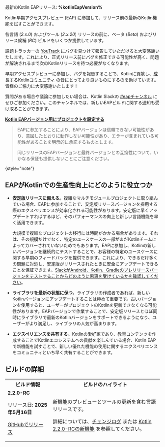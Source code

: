 [//]: # (title: Kotlin早期アクセスプレビューに参加する)

<tldr>
    <p>最新のKotlin EAPリリース: <strong>%kotlinEapVersion%</strong></p>
</tldr>

Kotlin早期アクセスプレビュー (EAP) に参加して、リリース前の最新のKotlin機能を試すことができます。

各言語 (_2.x.0_) およびツール (_2.x.20_) リリースの前に、ベータ (_Beta_) およびリリース候補 (_RC_) ビルドをいくつか提供しています。

課題トラッカーの [YouTrack](https://kotl.in/issue) にバグを見つけて報告していただけると大変感謝いたします。これにより、正式リリース前にバグを修正できる可能性が高く、問題が解決されるまで次のKotlinリリースを待つ必要がなくなります。

早期アクセスプレビューに参加し、バグを報告することで、Kotlinに貢献し、[成長するKotlinコミュニティ](https://kotlinlang.org/community/) の皆にとってより良いものにするのを助けています。皆様のご協力に大変感謝いたします！

質問がある場合や議論に参加したい場合は、Kotlin Slackの [#eapチャンネル](https://app.slack.com/client/T09229ZC6/C0KLZSCHF) にぜひご参加ください。このチャンネルでは、新しいEAPビルドに関する通知も受け取ることができます。

**[Kotlin EAPバージョン用にプロジェクトを設定する](configure-build-for-eap.md)**

> EAPに参加することにより、EAPバージョンは信頼できない可能性があり、意図したとおりに動作しない可能性があり、エラーが含まれている可能性があることを明示的に承諾するものとします。
>
> 同じリリースのEAPバージョンと最終バージョンとの互換性について、いかなる保証も提供しないことにご注意ください。
>
{style="note"}

## EAPがKotlinでの生産性向上にどのように役立つか

*   **安定版リリースに備える**。複雑なマルチモジュールプロジェクトに取り組んでいる場合、EAPに参加することで、安定版リリースバージョンを採用する際のエクスペリエンスが効率化される可能性があります。安定版に早くアップデートすればするほど、そのパフォーマンスの向上と新しい言語機能を早く活用できます。

    大規模で複雑なプロジェクトの移行には時間がかかる場合があります。それは、その規模だけでなく、特定のユースケースの一部がまだKotlinチームによってカバーされていないためでもあります。EAPに参加し、Kotlinの新しいバージョンを継続的にテストすることで、お客様の特定のユースケースに関する早期のフィードバックを提供できます。これにより、できるだけ多くの問題に対処し、安定版がリリースされたときに安全にアップデートできることを保証できます。[SlackがAndroid、Kotlin、Gradleのプレリリースバージョンをテストすることからどのように恩恵を受けているかを確認してください](https://slack.engineering/shadow-jobs/)。
*   **ライブラリを最新の状態に保つ**。ライブラリの作成者であれば、新しいKotlinバージョンにアップデートすることは極めて重要です。古いバージョンを使用すると、ユーザーがプロジェクトのKotlinを更新できなくなる可能性があります。EAPバージョンで作業することで、安定版リリースとほぼ同時にライブラリで最新のKotlinバージョンをサポートできるようになり、ユーザーがより満足し、ライブラリの人気が高まります。
*   **エクスペリエンスを共有する**。Kotlinの愛好家であり、教育コンテンツを作成することでKotlinエコシステムへの貢献を楽しんでいる場合、Kotlin EAPで新機能を試すことで、新しい優れた機能の使用に関するエクスペリエンスをコミュニティといち早く共有することができます。

## ビルドの詳細

<!--現在、プレビューバージョンは利用できません。-->

<table>
    <tr>
        <th>ビルド情報</th>
        <th>ビルドのハイライト</th>
    </tr>
    <tr>
        <td><strong>2.2.0-RC</strong>
            <p>リリース日: <strong>2025年5月16日</strong></p>
            <p><a href="https://github.com/JetBrains/kotlin/releases/tag/v2.2.0-RC" target="_blank">GitHubでリリース</a></p>
        </td>
        <td>
            <p>新機能のプレビューとツールの更新を含む言語リリースです。</p>
            <p>詳細については、<a href="https://github.com/JetBrains/kotlin/releases/tag/v2.2.0-RC">チェンジログ</a> または <a href="whatsnew-eap.md">Kotlin 2.2.0-RCの新機能</a> を参照してください。</p>
        </td>
    </tr>
</table>